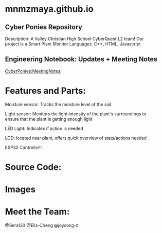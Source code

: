 # mnmzmaya.github.io

## Cyber Ponies Repository

Description: A Valley Christian High School CyberQuest L2 team! Our project is a Smart Plant Monitor 
Languages: C++, HTML, Javascript

## Engineering Notebook: Updates + Meeting Notes
[CyberPonies:MeetingNotes!](https://docs.google.com/document/d/1z-QsHLBlsf0Ue8e-Vi6UJ9-FZVHO9VlD3msjy8PQWck/edit?usp=sharing)

# Features and Parts:
Moisture sensor: Tracks the moisture level of the soil

Light sensor: Monitors the light intensity of the plant's surroundings to ensure that the plant is getting enough light

LED Light: Indicates if action is needed

LCD: located near plant, offers quick overview of stats/actions needed

ESP32 Controller!!

# Source Code:

# Images



# Meet the Team:
@Sera130
@Ella-Cheng
@joysong-z
